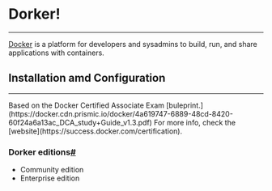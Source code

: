 # Dorker!
<hr />

[Docker](https://docs.docker.com/get-started) is a platform for developers and sysadmins to build, run, and share applications with containers.

## Installation amd Configuration
<hr />
Based on the Docker Certified Associate Exam [buleprint.](https://docker.cdn.prismic.io/docker/4a619747-6889-48cd-8420-60f24a6a13ac_DCA_study+Guide_v1.3.pdf) For more info, check the [website](https://success.docker.com/certification).

### Dorker editions[#](https://docs.docker.com/get-docker/)
- Community edition 
- Enterprise edition 
